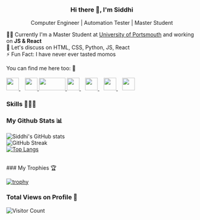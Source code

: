 <h3 align='center'>Hi there 🤝, I'm Siddhi </h3>
<p align='center'> Computer Engineer | Automation Tester | Master Student </p>

🧑‍🎓 Currently I'm a Master Student at [University of Portsmouth](https://port.ac.uk/) and working on <b>JS & React</b><br>
🙌 Let's discuss on HTML, CSS, Python, JS, React<br>
⚡ Fun Fact: I have never ever tasted momos<br>

<p>
You can find me here too: 👀 <br><br>
<a href="https://www.linkedin.com/in/salvi-siddhi333/">
<img src = "https://cdn-icons-png.flaticon.com/512/174/174857.png" width="33" height="33"> 
</a>
&nbsp;&nbsp;
<a href="https://www.instagram.com/siddhisalvi_official/">
<img src = "http://assets.stickpng.com/images/580b57fcd9996e24bc43c521.png" width="33" height="33"> 
</a>

<a href="mailto: siddhisalvi16@gmail.com">
<img src = "https://1000logos.net/wp-content/uploads/2021/05/Gmail-logo.png" width="70" height="33"> 
</a>

<a href="https://medium.com/@salvi.siddhi333">
<img src = "https://play-lh.googleusercontent.com/hB9t3Z-mi284_49HA3nAuhO-W5Cyhje7r2P9McdgORoVCd-0SV54c12NMQWLHnqALw" width="33" height="33"> 
</a>
&nbsp;&nbsp;
<a href="https://salvi-siddhi333.github.io/">
<img src = "https://pbs.twimg.com/profile_images/1438075207411851266/Wb8Vxcy5_400x400.jpg" width="33" height="33"> 
</a>
&nbsp;&nbsp;
<a href="https://x.com/salvi_siddhi333">
<img src = "https://imgs.search.brave.com/xF_BwBz-bpV5b0nhz_Od9qtC1iJ84jzayiOAH_pBJ54/rs:fit:860:0:0:0/g:ce/aHR0cHM6Ly9jZG4u/bW9zLmNtcy5mdXR1/cmVjZG4ubmV0L2VU/dEZ1VmVLVHdxVEQ0/MlBZTUxXdUEtMzIw/LTgwLmpwZw" width="33" height="33"> 
</a>
&nbsp;&nbsp;
<a href="https://t.me/salvi_siddhi333">
<img src = "https://imgs.search.brave.com/K4alMXlJwC3Gl9O8As_0A51gkICgVhlFvy8PO1-Msyc/rs:fit:860:0:0:0/g:ce/aHR0cHM6Ly9hc3Nl/dHMuc3RpY2twbmcu/Y29tL2ltYWdlcy81/ODQyYThmYmE2NTE1/YjFlMGFkNzViMDMu/cG5n" width="33" height="33"> 
</a>
</p>
 
 ### Skills 🌟🌟🌟


### My Github Stats 📊
![Siddhi's GitHub stats](https://github-readme-stats.vercel.app/api?username=salvi-siddhi333&show_icons=true&theme=vision-friendly-dark)<br>
![GitHub Streak](http://github-readme-streak-stats.herokuapp.com?user=salvi-siddhi333&theme=highcontrast&date_format=M%20j%5B%2C%20Y%5D)<br>
[![Top Langs](https://github-readme-stats.vercel.app/api/top-langs/?username=salvi-siddhi333&layout=compact)](https://github.com/salvi-siddhi333/github-readme-stats)

 <br>
 ### My Trophies 🏆<br>
 
 [![trophy](https://github-profile-trophy.vercel.app/?username=salvi-siddhi333)](https://github.com/ryo-ma/github-profile-trophy)
 <br>
 
### Total Views on Profile 🤩<br>
![Visitor Count](https://profile-counter.glitch.me/{salvi-siddhi333}/count.svg)
